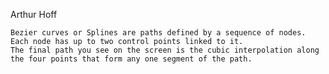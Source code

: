 Arthur Hoff

	Bezier curves or Splines are paths defined by a sequence of nodes. Each node has up to two control points linked to it.
	The final path you see on the screen is the cubic interpolation along the four points that form any one segment of the path.